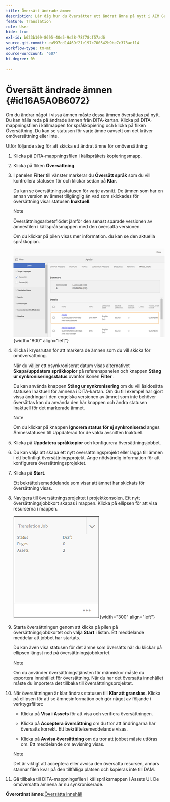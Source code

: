 ```yaml
---
title: Översätt ändrade ämnen
description: Lär dig hur du översätter ett ändrat ämne på nytt i AEM Guides.
feature: Translation
role: User
hide: true
exl-id: b623b109-8695-40e5-9e28-78f78cf57ad6
source-git-commit: ea597cd14469f21e197c700542b9be7c373aef14
workflow-type: tm+mt
source-wordcount: '607'
ht-degree: 0%

---
```


# Översätt ändrade ämnen {#id16A5A0B6072}

Om du ändrar något i vissa ämnen måste dessa ämnen översättas på nytt. Du kan hålla reda på ändrade ämnen från DITA-kartan. Klicka på DITA-mappningsfilen i källmappen för språkkopiering och klicka på fliken Översättning. Du kan se statusen för varje ämne oavsett om det kräver omöversättning eller inte.

Utför följande steg för att skicka ett ändrat ämne för omöversättning:

1. Klicka på DITA-mappningsfilen i källspråkets kopieringsmapp.

1. Klicka på fliken **Översättning**.

1. I panelen **Filter** till vänster markerar du **Översätt språk** som du vill kontrollera statusen för och klickar sedan på **Klar**.

   Du kan se översättningsstatusen för varje avsnitt. De ämnen som har en annan version av ämnet tillgänglig än vad som skickades för översättning visar statusen **Inaktuell**.

   >[!NOTE]
   >
   > Översättningsarbetsflödet jämför den senast sparade versionen av ämnesfilen i källspråksmappen med den översatta versionen.

   Om du klickar på pilen visas mer information. du kan se den aktuella språkkopian.

   ![](images/out-of-sync-uuid.png){width="800" align="left"}

1. Klicka i kryssrutan för att markera de ämnen som du vill skicka för omöversättning.

   När du väljer ett osynkroniserat datum visas alternativet **Skapa/uppdatera språkkopior** på referenspanelen och knappen **Stäng ur synkroniseringsstatus** ovanför ikonen **Filter** .

   Du kan använda knappen **Stäng ur synkronisering** om du vill åsidosätta statusen Inaktuell för ämnena i DITA-kartan. Om du till exempel har gjort vissa ändringar i den engelska versionen av ämnet som inte behöver översättas kan du använda den här knappen och ändra statusen Inaktuell för det markerade ämnet.

   >[!NOTE]
   >
   > Om du klickar på knappen **Ignorera status för ej synkroniserad** anges Ämnesstatusen till Uppdaterad för de valda avsnitten Inaktuell.

1. Klicka på **Uppdatera språkkopior** och konfigurera översättningsjobbet.

1. Du kan välja att skapa ett nytt översättningsprojekt eller lägga till ämnen i ett befintligt översättningsprojekt. Ange nödvändig information för att konfigurera översättningsprojektet.

1. Klicka på **Start**.

   Ett bekräftelsemeddelande som visar att ämnet har skickats för översättning visas.

1. Navigera till översättningsprojektet i projektkonsolen. Ett nytt översättningsjobbkort skapas i mappen. Klicka på ellipsen för att visa resurserna i mappen.

   ![](images/incremental-job.PNG){width="300" align="left"}

1. Starta översättningen genom att klicka på pilen på översättningsjobbkortet och välja **Start** i listan. Ett meddelande meddelar att jobbet har startats.

   Du kan även visa statusen för det ämne som översätts när du klickar på ellipsen längst ned på översättningsjobbkortet.

   >[!NOTE]
   >
   > Om du använder översättningstjänsten för människor måste du exportera innehållet för översättning. När du har det översatta innehållet måste du importera det tillbaka till översättningsprojektet.

1. När översättningen är klar ändras statusen till **Klar att granskas**. Klicka på ellipsen för att se ämnesinformation och gör något av följande i verktygsfältet:

   - Klicka på **Visa i Assets** för att visa och verifiera översättningen.

   - Klicka på **Acceptera översättning** om du tror att ändringarna har översatts korrekt. Ett bekräftelsemeddelande visas.

   - Klicka på **Avvisa översättning** om du tror att jobbet måste utföras om. Ett meddelande om avvisning visas.

   >[!NOTE]
   >
   > Det är viktigt att acceptera eller avvisa den översatta resursen, annars stannar filen kvar på den tillfälliga platsen och kopieras inte till DAM.

1. Gå tillbaka till DITA-mappningsfilen i källspråksmappen i Assets UI. De omöversatta ämnena är nu synkroniserade.


**Överordnat ämne:**&#x200B;[&#x200B;Översätta innehåll](translation.md)
